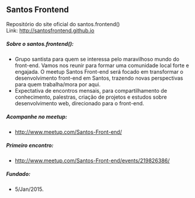 ## Santos Frontend

Repositório do site oficial do santos.frontend()  
Link: http://santosfrontend.github.io

##### Sobre o santos.frontend():

* Grupo santista para quem se interessa pelo maravilhoso mundo do front-end. Vamos nos reunir para formar uma comunidade local forte e engajada. O meetup Santos Front-end será focado em transformar o desenvolvimento front-end em Santos, trazendo novas perspectivas para quem trabalha/mora por aqui.
* Expectativa de encontros mensais, para compartilhamento de conhecimento, palestras, criação de projetos e estudos sobre desenvolvimento web, direcionado para o front-end.

##### Acompanhe no meetup:
* http://www.meetup.com/Santos-Front-end/

##### Primeiro encontro:
* http://www.meetup.com/Santos-Front-end/events/219826386/

##### Fundado:
* 5/Jan/2015. 
